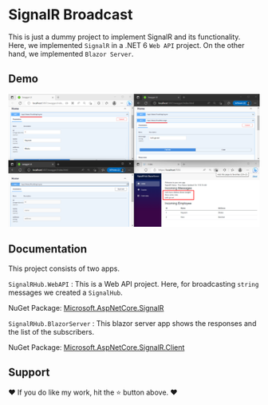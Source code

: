 
# SignalR Broadcast

This is just a dummy project to implement SignalR and its functionality. Here, we implemented `SignalR` in a .NET 6 `Web API` project. On the other hand, we implemented `Blazor Server`. 


## Demo

<img src="./docs/images/SignalR-Broadcast.png">

</br>


## Documentation

This project consists of two apps. 

`SignalRHub.WebAPI` : This is a Web API project. Here, for broadcasting `string` messages we created a `SignalHub`.

NuGet Package: [Microsoft.AspNetCore.SignalR](https://www.nuget.org/packages/Microsoft.AspNetCore.SignalR/1.1.0?_src=template)

`SignalRHub.BlazorServer` : This blazor server app shows the responses and the list of the subscribers.

NuGet Package: [Microsoft.AspNetCore.SignalR.Client](https://www.nuget.org/packages/Microsoft.AspNetCore.SignalR.Client/6.0.2?_src=template)


## Support

❤️ If you do like my work, hit the ⭐️ button above. ❤️

